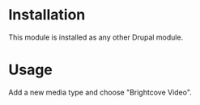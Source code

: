 # Installation
This module is installed as any other Drupal module.

# Usage
Add a new media type and choose "Brightcove Video".
